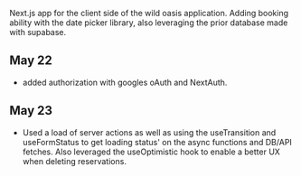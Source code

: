 Next.js app for the client side of the wild oasis application. Adding booking ability with the date picker library, also leveraging the prior database made with supabase.

## May 22 
- added authorization with googles oAuth and NextAuth.
  
## May 23
- Used a load of server actions as well as using the useTransition and useFormStatus to get loading status' on the async functions and DB/API fetches. Also leveraged the useOptimistic hook to enable a better UX when deleting reservations.
